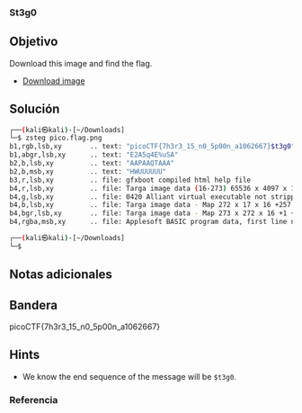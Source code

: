 ### St3g0
## Objetivo

Download this image and find the flag.

- [Download image](https://artifacts.picoctf.net/c/216/pico.flag.png)
## Solución
```bash
┌──(kali㉿kali)-[~/Downloads]
└─$ zsteg pico.flag.png        
b1,rgb,lsb,xy       .. text: "picoCTF{7h3r3_15_n0_5p00n_a1062667}$t3g0"
b1,abgr,lsb,xy      .. text: "E2A5q4E%uSA"
b2,b,lsb,xy         .. text: "AAPAAQTAAA"
b2,b,msb,xy         .. text: "HWUUUUUU"
b3,r,lsb,xy         .. file: gfxboot compiled html help file
b4,r,lsb,xy         .. file: Targa image data (16-273) 65536 x 4097 x 1 +4352 +4369 - 1-bit alpha - right "\021\020\001\001\021\021\001\001\021\021\001"            
b4,g,lsb,xy         .. file: 0420 Alliant virtual executable not stripped
b4,b,lsb,xy         .. file: Targa image data - Map 272 x 17 x 16 +257 +272 - 1-bit alpha "\020\001\021\001\021\020\020\001\020\001\020\001"                        
b4,bgr,lsb,xy       .. file: Targa image data - Map 273 x 272 x 16 +1 +4113 - 1-bit alpha "\020\001\001\001"                                                        
b4,rgba,msb,xy      .. file: Applesoft BASIC program data, first line number 8

┌──(kali㉿kali)-[~/Downloads]
└─$
```
## Notas adicionales

## Bandera

picoCTF{7h3r3_15_n0_5p00n_a1062667}
## Hints

- We know the end sequence of the message will be `$t3g0`.
### Referencia